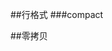 ##行格式
###compact

##零拷贝
[](https://spongecaptain.cool/post/mysql/zerocopyofmysql/)
[](https://zhuanlan.zhihu.com/p/330515575)
[](https://www.cnblogs.com/zhoujinyi/p/4270745.html)
